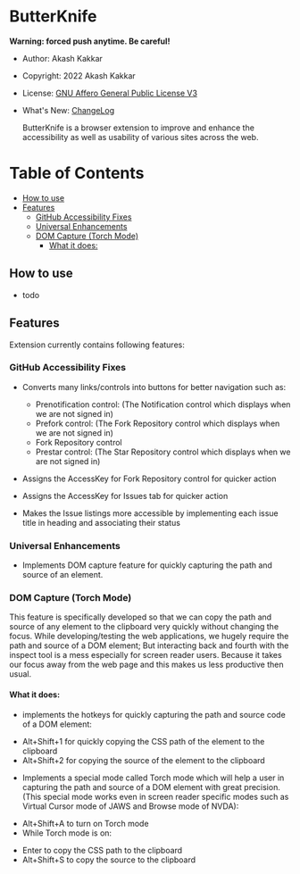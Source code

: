 # ButterKnife <!-- omit in toc -->

**Warning: forced push anytime. Be careful!**

-   Author: Akash Kakkar
-   Copyright: 2022 Akash Kakkar
-   License: [GNU Affero General Public License V3](LICENSE.md)
-   What's New: [ChangeLog](CHANGELOG.md)

    ButterKnife is a browser extension to improve and enhance the accessibility as well as usability of various sites across the web.

# Table of Contents <!-- omit in toc -->

- [How to use](#how-to-use)
- [Features](#features)
  - [GitHub Accessibility Fixes](#github-accessibility-fixes)
  - [Universal Enhancements](#universal-enhancements)
  - [DOM Capture (Torch Mode)](#dom-capture-torch-mode)
    - [What it does:](#what-it-does)

## How to use

-   todo

## Features

Extension currently contains following features:

### GitHub Accessibility Fixes

-   Converts many links/controls into buttons for better navigation such as:

    -   Prenotification control: (The Notification control which displays when we are not signed in)
    -   Prefork control: (The Fork Repository control which displays when we are not signed in)
    -   Fork Repository control
    -   Prestar control: (The Star Repository control which displays when we are not signed in)

-   Assigns the AccessKey for Fork Repository control for quicker action
-   Assigns the AccessKey for Issues tab for quicker action
-   Makes the Issue listings more accessible by implementing each issue title in heading and associating their status

### Universal Enhancements
- Implements DOM capture feature for quickly capturing the path and source of an element.

### DOM Capture (Torch Mode)
This feature is specifically developed so that we can copy the path and source of any element to the clipboard very quickly without changing the focus.
While developing/testing the web applications, we hugely require the path and source of a DOM element;
But interacting back and fourth with the inspect tool is a mess especially for screen reader users. Because it takes our focus away from the web page and this makes us less productive then usual.

#### What it does:
- implements the hotkeys for quickly capturing the path and source code of a DOM element:
* Alt+Shift+1 for quickly copying the CSS path of the element to the clipboard
* Alt+Shift+2 for copying the source of the element to the clipboard


- Implements a special mode called Torch mode which will help a user in capturing the path and source of a DOM element with great precision. (This special mode works even in screen reader specific modes such as Virtual Cursor mode of JAWS and Browse mode of NVDA):
* Alt+Shift+A to turn on Torch mode
* While Torch mode is on:
+ Enter to copy the CSS path to the clipboard
+ Alt+Shift+S to copy the source to the clipboard


